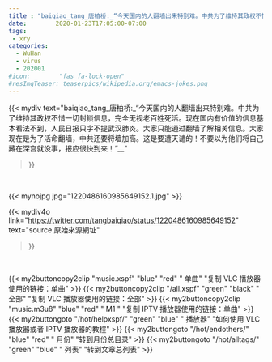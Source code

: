```yaml
---
title : "baiqiao_tang_唐柏桥:_“今天国内的人翻墙出来特别难。中共为了维持其政权不惜一切封锁信息，完全无视老百姓死活。现在国内有价值的信息基本看法不到，人民日报只字不提武汉肺炎。大家只能通过翻墙了解相关信息。大家现在是为了活命翻墙，中共还要将墙加高。这是要遭天谴的！不要以为他们将自己藏在深宫就没事，报应很快到来！”__"
date:        2020-01-23T17:05:00-07:00
tags:
 - xry
categories:
  - WuHan
  - virus
  - 202001
#icon:        "fas fa-lock-open"
#resImgTeaser: teaserpics/wikipedia.org/emacs-jokes.png
---
```


{{< mydiv text="baiqiao_tang_唐柏桥:_“今天国内的人翻墙出来特别难。中共为了维持其政权不惜一切封锁信息，完全无视老百姓死活。现在国内有价值的信息基本看法不到，人民日报只字不提武汉肺炎。大家只能通过翻墙了解相关信息。大家现在是为了活命翻墙，中共还要将墙加高。这是要遭天谴的！不要以为他们将自己藏在深宫就没事，报应很快到来！”__"
>}}
<br>


 {{< mynojpg jpg="1220486160985649152.1.jpg" >}}<br> 



{{< mydiv4o link="https://twitter.com/tangbaiqiao/status/1220486160985649152"
text="source 原始來源網址"
>}}


<br>

{{< my2buttoncopy2clip "music.xspf"        "blue"   "red"    " 单曲"  "复制 VLC 播放器使用的链接：单曲" >}} {{< my2buttoncopy2clip "/all.xspf"         "green"  "black"  " 全部"  "复制 VLC 播放器使用的链接：全部" >}} {{< my2buttoncopy2clip "music.m3u8"        "blue"   "red"    " M1 "    "复制 IPTV 播放器使用的链接：单曲" >}} {{< my2buttongoto      "/hot/helpxspf/"    "green"  "blue"   " 播放器" "如何使用 VLC 播放器或者 IPTV 播放器的教程" >}} {{< my2buttongoto      "/hot/endothers/"   "blue"   "red"    " 月份"   "转到月份总目录" >}} {{< my2buttongoto      "/hot/alltags/"     "green"  "blue"   " 列表"   "转到文章总列表" >}} 
